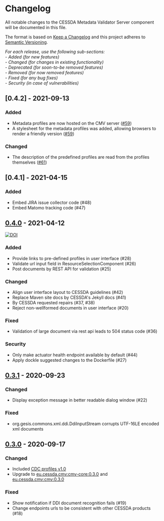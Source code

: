 # Changelog

All notable changes to the CESSDA Metadata Validator Server component will be documented in this file.

The format is based on [Keep a Changelog](http://keepachangelog.com/en/1.0.0/)
and this project adheres to [Semantic Versioning](http://semver.org/spec/v2.0.0.html).

*For each release, use the following sub-sections:*  
*- Added (for new features)*  
*- Changed (for changes in existing functionality)*  
*- Deprecated (for soon-to-be removed features)*  
*- Removed (for now removed features)*  
*- Fixed (for any bug fixes)*  
*- Security (in case of vulnerabilities)*

## [0.4.2] - 2021-09-13

### Added

- Metadata profiles are now hosted on the CMV server ([#59](https://github.com/cessda/cessda.cmv.server/issues/59))
- A stylesheet for the metadata profiles was added, allowing browsers to render a friendly
  version ([#59](https://github.com/cessda/cessda.cmv.server/issues/59))

### Changed

- The description of the predefined profiles are read from the profiles
  themselves ([#61](https://github.com/cessda/cessda.cmv.server/issues/61))

## [0.4.1] - 2021-04-15

### Added

- Embed JIRA issue collector code (#48)
- Embed Matomo tracking code (#47)

## [0.4.0] - 2021-04-12

[![DOI](https://zenodo.org/badge/DOI/10.5281/zenodo.4681201.svg)](https://doi.org/10.5281/zenodo.4681201)

### Added

- Provide links to pre-defined profiles in user interface (#28)
- Validate url input field in ResourceSelectionComponent (#26)
- Post documents by REST API for validation (#25)

### Changed

- Align user interface layout to CESSDA guidelines  (#42)
- Replace Maven site docs by CESSDA's Jekyll docs (#41)
- By CESSDA requested repairs (#37, #38)
- Reject non-wellformed documents in user interface (#20)

### Fixed

- Validation of large document via rest api leads to 504 status code (#36)

### Security

- Only make actuator health endpoint available by default (#44)
- Apply dockle suggested changes to the Dockerfile (#27)

## [0.3.1] - 2020-09-23

### Changed

- Display exception message in better readable dialog window (#22)

### Fixed

- org.gesis.commons.xml.ddi.DdiInputStream corrupts UTF-16LE encoded xml documents

## [0.3.0] - 2020-09-17

### Changed

- Included [CDC profiles v1.0](https://github.com/cessda/cessda.metadata.profiles/src/v1.0)
- Upgrade to [eu.cessda.cmv:cmv-core:0.3.0](https://github.com/cessda/cessda.cmv.core/src/v0.3.0) and [eu.cessda.cmv:cmv:0.3.0](https://github.com/cessda/cessda.cmv/src/v0.3.0)

### Fixed

- Show notification if DDI document recognition fails (#19)
- Change endpoints urls to be consistent with other CESSDA products (#18)

[0.4.0]: https://github.com/cessda/cessda.cmv.server/src/v0.4.0
[0.3.1]: https://github.com/cessda/cessda.cmv.server/src/v0.3.1
[0.3.0]: https://github.com/cessda/cessda.cmv.server/src/v0.3.0
